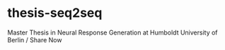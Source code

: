 # thesis-seq2seq
Master Thesis in Neural Response Generation at Humboldt University of Berlin / Share Now
